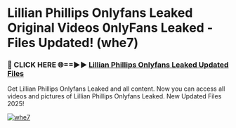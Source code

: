 # Lillian Phillips Onlyfans Leaked Original Videos 0nlyFans Leaked - Files Updated! (whe7)

<h3>🔴 CLICK HERE 🌐==►► <a href="https://tinyurl.com/x26r9saj" rel="nofollow">Lillian Phillips Onlyfans Leaked Updated Files</a></h3>

Get Lillian Phillips Onlyfans Leaked and all content. Now you can access all videos and pictures of Lillian Phillips Onlyfans Leaked. New Updated Files 2025!

[![whe7](https://i.imgur.com/LkgZPqh.gif)](https://tinyurl.com/x26r9saj)
